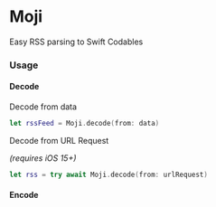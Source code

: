 # Moji

Easy RSS parsing to Swift Codables

### Usage

#### Decode

Decode from data

```swift
let rssFeed = Moji.decode(from: data)
```

Decode from URL Request 

*(requires iOS 15+)*

```swift
let rss = try await Moji.decode(from: urlRequest)
```

#### Encode

```swift
```

